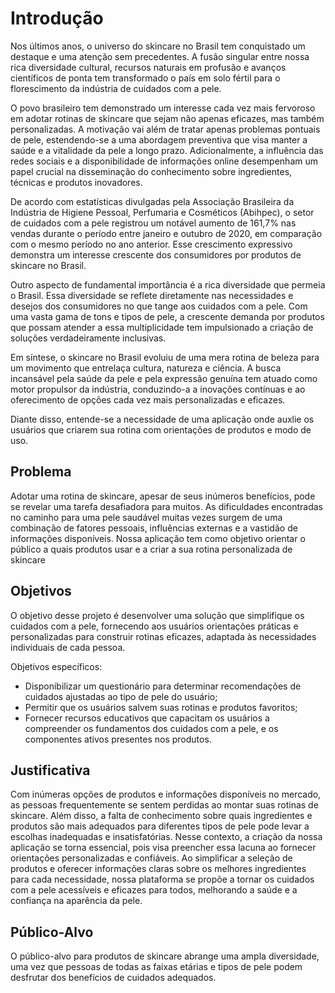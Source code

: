 # Introdução
Nos últimos anos, o universo do skincare no Brasil tem conquistado um destaque e uma atenção sem precedentes. A fusão singular entre nossa rica diversidade cultural, recursos naturais em profusão e avanços científicos de ponta tem transformado o país em solo fértil para o florescimento da indústria de cuidados com a pele.
 
O povo brasileiro tem demonstrado um interesse cada vez mais fervoroso em adotar rotinas de skincare que sejam não apenas eficazes, mas também personalizadas. A motivação vai além de tratar apenas problemas pontuais de pele, estendendo-se a uma abordagem preventiva que visa manter a saúde e a vitalidade da pele a longo prazo. Adicionalmente, a influência das redes sociais e a disponibilidade de informações online desempenham um papel crucial na disseminação do conhecimento sobre ingredientes, técnicas e produtos inovadores.

De acordo com estatísticas divulgadas pela Associação Brasileira da Indústria de Higiene Pessoal, Perfumaria e Cosméticos (Abihpec), o setor de cuidados com a pele registrou um notável aumento de 161,7% nas vendas durante o período entre janeiro e outubro de 2020, em comparação com o mesmo período no ano anterior. Esse crescimento expressivo demonstra um interesse crescente dos consumidores por produtos de skincare no Brasil.
 
Outro aspecto de fundamental importância é a rica diversidade que permeia o Brasil. Essa diversidade se reflete diretamente nas necessidades e desejos dos consumidores no que tange aos cuidados com a pele. Com uma vasta gama de tons e tipos de pele, a crescente demanda por produtos que possam atender a essa multiplicidade tem impulsionado a criação de soluções verdadeiramente inclusivas.
 
Em síntese, o skincare no Brasil evoluiu de uma mera rotina de beleza para um movimento que entrelaça cultura, natureza e ciência. A busca incansável pela saúde da pele e pela expressão genuína tem atuado como motor propulsor da indústria, conduzindo-a a inovações contínuas e ao oferecimento de opções cada vez mais personalizadas e eficazes.

Diante disso, entende-se a necessidade de uma aplicação onde auxlie os usuários que criarem sua rotina com orientações de produtos e modo de uso.


## Problema
Adotar uma rotina de skincare, apesar de seus inúmeros benefícios, pode se revelar uma tarefa desafiadora para muitos. As dificuldades encontradas no caminho para uma pele saudável muitas vezes surgem de uma combinação de fatores pessoais, influências externas e a vastidão de informações disponíveis.
Nossa aplicação tem como objetivo orientar o público a quais produtos usar e a criar a sua rotina personalizada de skincare

## Objetivos
O objetivo desse projeto é desenvolver uma solução que simplifique os cuidados com a pele, fornecendo aos usuários orientações práticas e personalizadas para construir rotinas eficazes, adaptada às necessidades individuais de cada pessoa.

Objetivos específicos:

- Disponibilizar um questionário para determinar recomendações de cuidados ajustadas ao tipo de pele do usuário;
- Permitir que os usuários salvem suas rotinas e produtos favoritos;
- Fornecer recursos educativos que capacitam os usuários a compreender os fundamentos dos cuidados com a pele, e os componentes ativos presentes nos produtos.
 

## Justificativa

Com inúmeras opções de produtos e informações disponíveis no mercado, as pessoas frequentemente se sentem perdidas ao montar suas rotinas de skincare. Além disso, a falta de conhecimento sobre quais ingredientes e produtos são mais adequados para diferentes tipos de pele pode levar a escolhas inadequadas e insatisfatórias. Nesse contexto, a criação da nossa aplicação se torna essencial, pois visa preencher essa lacuna ao fornecer orientações personalizadas e confiáveis. Ao simplificar a seleção de produtos e oferecer informações claras sobre os melhores ingredientes para cada necessidade, nossa plataforma se propõe a tornar os cuidados com a pele acessíveis e eficazes para todos, melhorando a saúde e a confiança na aparência da pele.

## Público-Alvo

O público-alvo para produtos de skincare abrange uma ampla diversidade, uma vez que pessoas de todas as faixas etárias e tipos de pele podem desfrutar dos benefícios de cuidados adequados.
 

